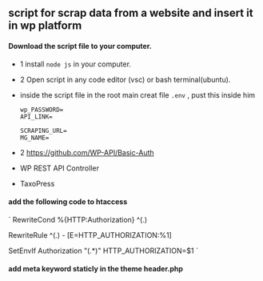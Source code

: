## script for scrap data from a website and insert it in wp platform

#### Download the script file to your computer.

- 1 install `node js` in your computer.
- 2 Open script in any code editor (vsc) or bash terminal(ubuntu).
- inside the script file in the root main creat file `.env` , pust this inside him

  ```wp_USERNAME=
  wp_PASSWORD=
  API_LINK=

  SCRAPING_URL=
  MG_NAME=
  ```

- 2 https://github.com/WP-API/Basic-Auth
- WP REST API Controller
- TaxoPress

#### add the following code to htaccess

`
RewriteCond %{HTTP:Authorization} ^(.)

RewriteRule ^(.) - [E=HTTP_AUTHORIZATION:%1]

SetEnvIf Authorization "(.\*)" HTTP_AUTHORIZATION=$1
`

#### add meta keyword staticly in the theme header.php
